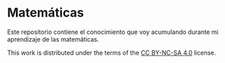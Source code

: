 # Matemáticas
Este repositorio contiene el conocimiento que voy acumulando durante mi aprendizaje de las matemáticas.

This work is distributed under the terms of the [CC BY-NC-SA 4.0](https://creativecommons.org/licenses/by-nc-sa/4.0/) license.
